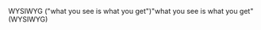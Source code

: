 <span data-ttu-id="df893-101">WYSIWYG ("what you see is what you get")</span><span class="sxs-lookup"><span data-stu-id="df893-101">"what you see is what you get" (WYSIWYG)</span></span>